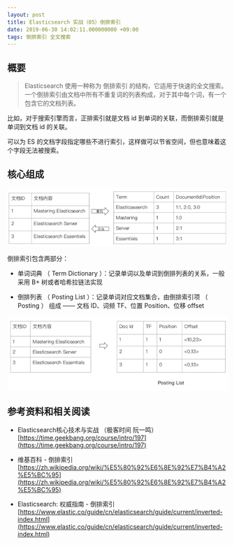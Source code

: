 ```yaml
---
layout: post
title: Elasticsearch 实战（05）倒排索引
date: 2019-06-30 14:02:11.000000000 +09:00
tags: 倒排索引 全文搜索
---
```


## 概要

> Elasticsearch 使用一种称为 倒排索引 的结构，它适用于快速的全文搜索。一个倒排索引由文档中所有不重复词的列表构成，对于其中每个词，有一个包含它的文档列表。

比如，对于搜索引擎而言，正排索引就是文档 id 到单词的关联，而倒排索引就是单词到文档 id 的关联。

可以为 ES 的文档字段指定哪些不进行索引，这样做可以节省空间，但也意味着这个字段无法被搜索。

## 核心组成

![](https://github.com/CaoTouChan/ctc_imgs/raw/master/006tNc79ly1g4j674gktkj30n9067dfv.jpg)

倒排索引包含两部分：

* 单词词典 （ Term Dictionary ）：记录单词以及单词到倒排列表的关系，一般采用 B+ 树或者哈希拉链法实现

* 倒排列表 （ Posting List ）：记录单词对应文档集合，由倒排索引项 （ Posting ） 组成 —— 文档 ID、词频 TF、位置 Position、位移 offset

![](https://github.com/CaoTouChan/ctc_imgs/raw/master/006tNc79ly1g4j6bh8wsbj30n807vdfv.jpg)

## 参考资料和相关阅读

* Elasticsearch核心技术与实战 （极客时间 阮一鸣） [https://time.geekbang.org/course/intro/197](https://time.geekbang.org/course/intro/197)

* 维基百科 - 倒排索引 [https://zh.wikipedia.org/wiki/%E5%80%92%E6%8E%92%E7%B4%A2%E5%BC%95](https://zh.wikipedia.org/wiki/%E5%80%92%E6%8E%92%E7%B4%A2%E5%BC%95)

* Elasticsearch: 权威指南 - 倒排索引 [https://www.elastic.co/guide/cn/elasticsearch/guide/current/inverted-index.html](https://www.elastic.co/guide/cn/elasticsearch/guide/current/inverted-index.html)